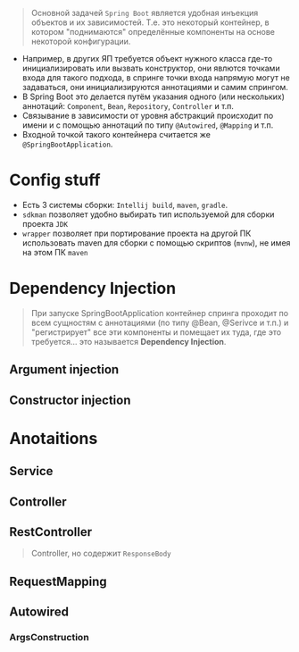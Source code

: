 > Основной задачей `Spring Boot` является удобная инъекция объектов и их зависимостей. Т.е. это некоторый контейнер, в котором "поднимаются" определённые компоненты на основе некоторой конфигурации.

* Например, в других ЯП требуется объект нужного класса где-то инициализировать или вызвать конструктор, они явлются точками входа для такого подхода, в спринге точки входа напрямую могут не задаваться, они инициализируются аннотациями и самим спрингом.
* В Spring Boot это делается путём указания одного (или нескольких) аннотаций: `Component`, `Bean`, `Repository`, `Controller` и т.п. 
* Связывание в зависимости от уровня абстракций происходит по имени и с помощью аннотаций по типу `@Autowired`, `@Mapping` и т.п. 
* Входной точкой такого контейнера считается же `@SpringBootApplication`.

# Config stuff
* Есть 3 системы сборки: `Intellij build`, `maven`, `gradle`.
* `sdkman` позволяет удобно выбирать тип используемой для сборки проекта `JDK`
* `wrapper` позволяет при портирование проекта на другой ПК использовать maven для сборки с помощью скриптов (`mvnw`), не имея на этом ПК `maven`

# Dependency Injection
> При запуске SpringBootApplication контейнер спринга проходит по всем сущностям с аннотациями (по типу @Bean, @Serivce и т.п.) и "регистрирует" все эти компоненты и помещает их туда, где это требуется... это называется **Dependency Injection**.
## Argument injection
## Constructor injection
# Anotaitions
## Service
## Controller
## RestController
> Controller, но содержит `ResponseBody` 
## RequestMapping
## Autowired
### ArgsConstruction